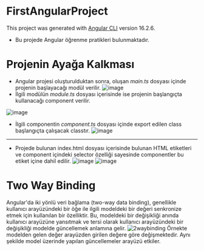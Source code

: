 # FirstAngularProject

This project was generated with [Angular CLI](https://github.com/angular/angular-cli) version 16.2.6.
- Bu projede Angular öğrenme pratikleri bulunmaktadır.
# Projenin Ayağa Kalkması
- Angular projesi oluşturulduktan sonra, oluşan *main.ts* dosyası içinde projenin başlayacağı modül verilir.
![image](https://github.com/burcutokol/AngularPractices/assets/56488562/3afe2566-8fcd-45d7-9af7-de1792b91403)
- İlgili modülün *module.ts* dosyası içerisinde ise projenin başlangıçta kullanacağı component verilir.

![image](https://github.com/burcutokol/AngularPractices/assets/56488562/277e7188-74c4-418c-b51d-4b184ecf75ea)
- İlgili componentin *component.ts* dosyası içinde export edilen class başlangıçta çalışacak classtır.
![image](https://github.com/burcutokol/AngularPractices/assets/56488562/2f6aaa04-b15b-4a4d-9d81-2971ceaae061)
----------------------------------------------------------------------------------------------------------------
- Projede bulunan index.html dosyası içerisinde bulunan HTML etiketleri ve component içindeki selector özelliği sayesinde componentler bu etiket içine dahil edilir.
![image](https://github.com/burcutokol/AngularPractices/assets/56488562/cb489876-d3a9-4dd6-9b8c-0813156aeffa)
![image](https://github.com/burcutokol/AngularPractices/assets/56488562/6874c9a4-3adc-419b-b858-58d51f0d269f)





# Two Way Binding

Angular'da iki yönlü veri bağlama (two-way data binding), genellikle kullanıcı arayüzündeki bir öğe ile ilgili modeldeki bir değeri senkronize etmek için kullanılan bir özelliktir. 
Bu, modeldeki bir değişikliği anında kullanıcı arayüzüne yansıtmak ve tersi olarak kullanıcı arayüzündeki bir değişikliği modelde güncellemek anlamına gelir.
![2waybinding](https://github.com/burcutokol/AngularPractices/assets/56488562/7692c50f-04e2-4e49-94ab-7f9a30f44c96)
Örnekte modelden gelen değer arayüzden girilen değere göre değişmektedir. Aynı şekilde model üzerinde yapılan güncellemeler arayüzü etkiler.





